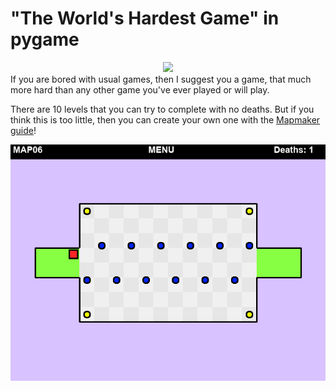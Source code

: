 # "The World's Hardest Game" in pygame
<center><img src="demo1.gif"></center>
If you are bored with usual games,
then I suggest you a game, that
much more hard than any other game
you've ever played or will play.

There are 10 levels that you can
try to complete with no deaths. 
But if you think this is too little,
then you can create your own one
with the [Mapmaker guide](docs/Mapmaker%20guide.md)! 
<center><img src="demo2.gif"></center>


